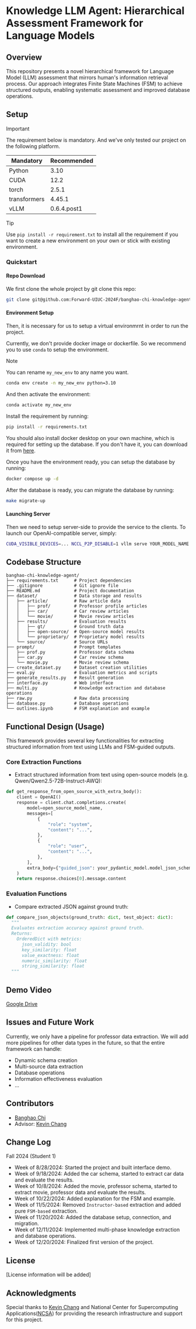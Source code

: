 # Knowledge LLM Agent: Hierarchical Assessment Framework for Language Models

## Overview

This repository presents a novel hierarchical framework for Language Model (LLM) assessment that mirrors human's information retrieval process. Our approach integrates Finite State Machines (FSM) to achieve structured outputs, enabling systematic assessment and improved database operations.

## Setup

> [!IMPORTANT]
>
> The requirement below is mandatory. And we've only tested our project on the following platform.

| Mandatory     | Recommended |
| ------------- | ----------- |
| Python        | 3.10        |
| CUDA          | 12.2        |
| torch         | 2.5.1       |
| transformers  | 4.45.1      |
| vLLM          | 0.6.4.post1 |

> [!TIP]
>
> Use `pip install -r requirement.txt` to install all the requirement if you want to create a new environment on your own or stick with existing environment.

### Quickstart

#### Repo Download

We first clone the whole project by git clone this repo:

```bash
git clone git@github.com:Forward-UIUC-2024F/banghao-chi-knowledge-agent.git && cd banghao-chi-knowledge-agent
```

#### Environment Setup

Then, it is necessary for us to setup a virtual environmrnt in order to run the project.

Currently, we don't provide docker image or dockerfile. So we recommend you to use `conda` to setup the environment.

> [!NOTE]
>
> You can rename `my_new_env` to any name you want.

```bash
conda env create -n my_new_env python=3.10
```

And then activate the environment:

```bash
conda activate my_new_env
```

Install the requirement by running:

```bash
pip install -r requirements.txt
```

You should also install docker desktop on your own machine, which is required for setting up the database. If you don't have it, you can download it from [here](https://www.docker.com/products/docker-desktop/).

Once you have the environment ready, you can setup the database by running:

```bash
docker compose up -d
```

After the database is ready, you can migrate the database by running:

```bash
make migrate-up
```

#### Launching Server

Then we need to setup server-side to provide the service to the clients. To launch our OpenAI-compatible server, simply:

```bash
CUDA_VISIBLE_DEVICES=... NCCL_P2P_DISABLE=1 vllm serve YOUR_MODEL_NAME --gpu-memory-utilization=0.95 --trust-remote-code
```

## Codebase Structure

```
banghao-chi-knowledge-agent/
├── requirements.txt      # Project dependencies
├── .gitignore            # Git ignore file
├── README.md             # Project documentation
├── dataset/              # Data storage and results
│   ├── article/          # Raw article data
│   │   ├── prof/         # Professor profile articles
│   │   ├── car/          # Car review articles
│   │   └── movie/        # Movie review articles
│   ├── results/          # Evaluation results
│   │   ├── gt/           # Ground truth data
│   │   ├── open-source/  # Open-source model results
│   │   └── proprietary/  # Proprietary model results
│   └── source/           # Source URLs
├── prompt/               # Prompt templates
│   ├── prof.py           # Professor data schema
│   ├── car.py            # Car review schema
│   └── movie.py          # Movie review schema
├── create_dataset.py     # Dataset creation utilities
├── eval.py               # Evaluation metrics and scripts
├── generate_results.py   # Result generation
├── interface.py          # Web interface
├── multi.py              # Knowledge extraction and database operations
├── raw.py                # Raw data processing
├── database.py           # Database operations
└── outlines.ipynb        # FSM explanation and example
```

## Functional Design (Usage)

This framework provides several key functionalities for extracting structured information from text using LLMs and FSM-guided outputs.

### Core Extraction Functions

* Extract structured information from text using open-source models (e.g. Qwen/Qwen2.5-72B-Instruct-AWQ):

```python
def get_response_from_open_source_with_extra_body():
    client = OpenAI()
    response = client.chat.completions.create(
        model=open_source_model_name,
        messages=[
            {
                "role": "system",
                "content": "...",
            },
            {
                "role": "user",
                "content": "...",
            },
        ],
        extra_body={"guided_json": your_pydantic_model.model_json_schema()},
    )
    return response.choices[0].message.content
```

### Evaluation Functions

* Compare extracted JSON against ground truth:

```python
def compare_json_objects(ground_truth: dict, test_object: dict):
  """
  Evaluates extraction accuracy against ground truth.
  Returns:
    OrderedDict with metrics:
      json_validity: bool
      key_similarity: float
      value_exactness: float
      numeric_similarity: float
      string_similarity: float
  """
```

## Demo Video

[Google Drive](https://drive.google.com/file/d/1Fhn3xOkEkrD5brdmNYp2SDXCdtOYqBBG/view?usp=drive_link)

## Issues and Future Work

Currently, we only have a pipeline for professor data extraction. We will add more pipelines for other data types in the future, so that the entire framework can handle:

* Dynamic schema creation
* Multi-source data extraction
* Database operations
* Information effectiveness evaluation
* ...

## Contributors

* [Banghao Chi](https://biboyqg.github.io/)
* Advisor: [Kevin Chang](https://siebelschool.illinois.edu/about/people/faculty/kcchang)

## Change Log

Fall 2024 (Student 1)

* Week of 8/28/2024: Started the project and built interface demo.
* Week of 9/18/2024: Added the car schema, started to extract car data and evaluate the results.
* Week of 10/8/2024: Added the movie, professor schema, started to extract movie, professor data and evaluate the results.
* Week of 10/22/2024: Added explanation for the FSM and example.
* Week of 11/5/2024: Removed `Instructor-based` extraction and added pure `FSM-based` extraction.
* Week of 11/20/2024: Added the database setup, connection, and migration.
* Week of 12/11/2024: Implemented multi-phase knowledge extraction and database operations.
* Week of 12/20/2024: Finalized first version of the project.

## License

[License information will be added]

## Acknowledgments

Special thanks to [Kevin Chang](https://siebelschool.illinois.edu/about/people/faculty/kcchang) and National Center for Supercomputing Applications([NCSA](https://ncsa.illinois.edu/)) for providing the research infrastructure and support for this project.
